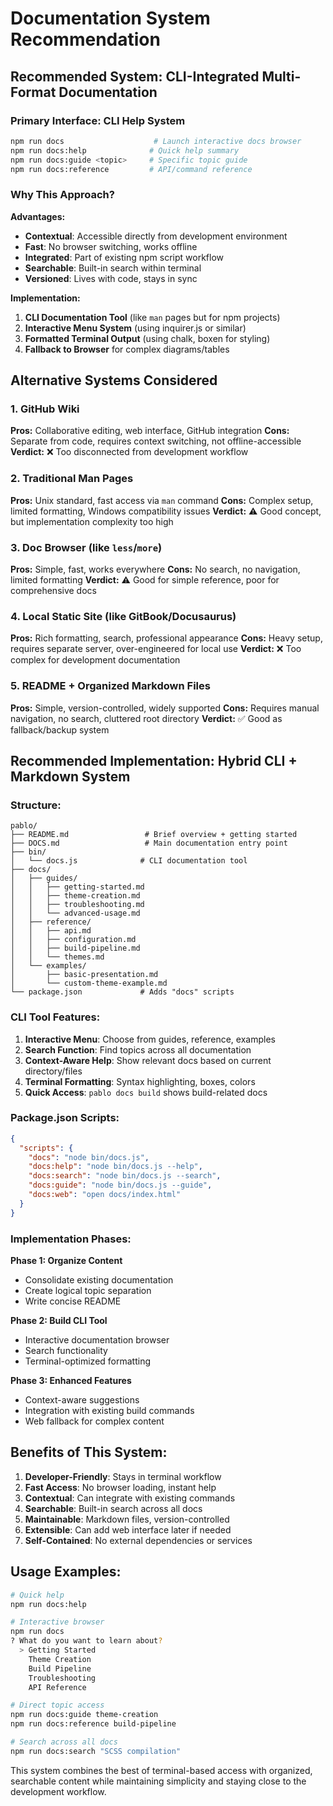 # Documentation System Recommendation

## Recommended System: **CLI-Integrated Multi-Format Documentation**

### Primary Interface: CLI Help System
```bash
npm run docs                    # Launch interactive docs browser
npm run docs:help              # Quick help summary
npm run docs:guide <topic>     # Specific topic guide
npm run docs:reference         # API/command reference
```

### Why This Approach?

**Advantages:**
- **Contextual**: Accessible directly from development environment
- **Fast**: No browser switching, works offline
- **Integrated**: Part of existing npm script workflow
- **Searchable**: Built-in search within terminal
- **Versioned**: Lives with code, stays in sync

**Implementation:**
1. **CLI Documentation Tool** (like `man` pages but for npm projects)
2. **Interactive Menu System** (using inquirer.js or similar)
3. **Formatted Terminal Output** (using chalk, boxen for styling)
4. **Fallback to Browser** for complex diagrams/tables

## Alternative Systems Considered

### 1. GitHub Wiki
**Pros:** Collaborative editing, web interface, GitHub integration
**Cons:** Separate from code, requires context switching, not offline-accessible
**Verdict:** ❌ Too disconnected from development workflow

### 2. Traditional Man Pages
**Pros:** Unix standard, fast access via `man` command
**Cons:** Complex setup, limited formatting, Windows compatibility issues
**Verdict:** ⚠️ Good concept, but implementation complexity too high

### 3. Doc Browser (like `less`/`more`)
**Pros:** Simple, fast, works everywhere
**Cons:** No search, no navigation, limited formatting
**Verdict:** ⚠️ Good for simple reference, poor for comprehensive docs

### 4. Local Static Site (like GitBook/Docusaurus)
**Pros:** Rich formatting, search, professional appearance
**Cons:** Heavy setup, requires separate server, over-engineered for local use
**Verdict:** ❌ Too complex for development documentation

### 5. README + Organized Markdown Files
**Pros:** Simple, version-controlled, widely supported
**Cons:** Requires manual navigation, no search, cluttered root directory
**Verdict:** ✅ Good as fallback/backup system

## Recommended Implementation: **Hybrid CLI + Markdown System**

### Structure:
```
pablo/
├── README.md                 # Brief overview + getting started
├── DOCS.md                   # Main documentation entry point
├── bin/
│   └── docs.js              # CLI documentation tool
├── docs/
│   ├── guides/
│   │   ├── getting-started.md
│   │   ├── theme-creation.md
│   │   ├── troubleshooting.md
│   │   └── advanced-usage.md
│   ├── reference/
│   │   ├── api.md
│   │   ├── configuration.md
│   │   ├── build-pipeline.md
│   │   └── themes.md
│   └── examples/
│       ├── basic-presentation.md
│       └── custom-theme-example.md
└── package.json             # Adds "docs" scripts
```

### CLI Tool Features:
1. **Interactive Menu**: Choose from guides, reference, examples
2. **Search Function**: Find topics across all documentation
3. **Context-Aware Help**: Show relevant docs based on current directory/files
4. **Terminal Formatting**: Syntax highlighting, boxes, colors
5. **Quick Access**: `pablo docs build` shows build-related docs

### Package.json Scripts:
```json
{
  "scripts": {
    "docs": "node bin/docs.js",
    "docs:help": "node bin/docs.js --help",
    "docs:search": "node bin/docs.js --search",
    "docs:guide": "node bin/docs.js --guide",
    "docs:web": "open docs/index.html"
  }
}
```

### Implementation Phases:

**Phase 1: Organize Content**
- Consolidate existing documentation
- Create logical topic separation
- Write concise README

**Phase 2: Build CLI Tool**
- Interactive documentation browser
- Search functionality
- Terminal-optimized formatting

**Phase 3: Enhanced Features**
- Context-aware suggestions
- Integration with existing build commands
- Web fallback for complex content

## Benefits of This System:

1. **Developer-Friendly**: Stays in terminal workflow
2. **Fast Access**: No browser loading, instant help
3. **Contextual**: Can integrate with existing commands
4. **Searchable**: Built-in search across all docs
5. **Maintainable**: Markdown files, version-controlled
6. **Extensible**: Can add web interface later if needed
7. **Self-Contained**: No external dependencies or services

## Usage Examples:

```bash
# Quick help
npm run docs:help

# Interactive browser
npm run docs
? What do you want to learn about?
  > Getting Started
    Theme Creation
    Build Pipeline
    Troubleshooting
    API Reference

# Direct topic access
npm run docs:guide theme-creation
npm run docs:reference build-pipeline

# Search across all docs
npm run docs:search "SCSS compilation"
```

This system combines the best of terminal-based access with organized, searchable content while maintaining simplicity and staying close to the development workflow.
